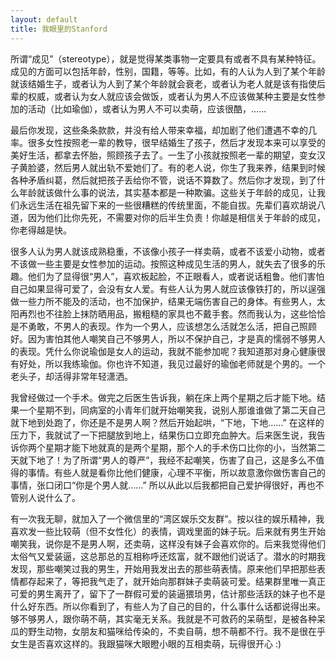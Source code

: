 ```yaml
---
layout: default
title: 我眼里的Stanford
---
```



所谓“成见”（stereotype），就是觉得某类事物一定要具有或者不具有某种特征。成见的方面可以包括年龄，性别，国籍，等等。比如，有的人认为人到了某个年龄就该结婚生子，或者认为人到了某个年龄就会衰老，或者认为老人就是该有指使后辈的权威，或者认为女人就应该会做饭，或者认为男人不应该做某种主要是女性参加的活动（比如瑜伽），或者认为男人不可以卖萌，应该很酷，……

最后你发现，这些条条款款，并没有给人带来幸福，却加剧了他们遭遇不幸的几率。很多女性按照老一辈的教导，很早结婚生了孩子，然后才发现本来可以享受的美好生活，都拿去怀胎，照顾孩子去了。一生了小孩就按照老一辈的期望，变女汉子黄脸婆，然后男人就出轨不爱她们了。有的老人说，你生了我来养，结果到时候各种矛盾纠葛，然后就把孩子丢给你不管，说话不算数了。然后你才发现，到了什么年龄就该做什么事的说法，其实基本都是一种欺骗。这些关于年龄的成见，让我们永远生活在祖先留下来的一些很糟糕的传统里面，不能自拔。先辈们喜欢胡说八道，因为他们比你先死，不需要对你的后半生负责！你越是相信关于年龄的成见，你老得越是快。

很多人认为男人就该成熟稳重，不该像小孩子一样卖萌，或者不该爱小动物，或者不该做一些主要是女性参加的运动。按照这种成见生活的男人，就失去了很多的乐趣。他们为了显得很“男人”，喜欢板起脸，不正眼看人，或者说话粗鲁。他们害怕自己如果显得可爱了，会没有女人爱。有些人认为男人就应该像铁打的，所以逞强做一些力所不能及的活动，也不加保护，结果无端伤害自己的身体。有些男人，太阳再烈也不往脸上抹防晒用品，搬粗糙的家具也不戴手套。然而我认为，这些恰恰是不勇敢，不男人的表现。作为一个男人，应该想怎么活就怎么活，把自己照顾好。因为害怕其他人嘲笑自己不够男人，所以不保护自己，才是真的懦弱不够男人的表现。凭什么你说瑜伽是女人的运动，我就不能参加呢？我知道那对身心健康很有好处，所以我练瑜伽。你也许不知道，我见过最好的瑜伽老师就是个男的。一个老头子，却活得非常年轻潇洒。

我曾经做过一个手术。做完之后医生告诉我，躺在床上两个星期之后才能下地。结果一个星期不到，同病室的小青年们就开始嘲笑我，说别人那谁谁做了第二天自己就下地到处跑了，你还是不是男人啊？然后开始起哄，“下地，下地……” 在这样的压力下，我就试了一下把腿放到地上，结果伤口立即充血肿大。后来医生说，我告诉你两个星期才能下地就真的是两个星期，那个人的手术伤口比你的小，当然第二天就下地了！为了所谓“男人的尊严”，我经不起嘲笑，伤害了自己，这是多么不值得的事情。有些人就是看你比他们健康，心理不平衡，所以故意激你做伤害自己的事情，张口闭口“你是个男人就……” 所以从此以后我都把自己爱护得很好，再也不管别人说什么了。

有一次我无聊，就加入了一个微信里的“湾区娱乐交友群”。按以往的娱乐精神，我喜欢发一些比较萌（但不女性化）的表情，调戏里面的妹子玩。后来就有男生开始嘲笑我，说你是不是男人啊，还卖萌，这样没有妹子会喜欢你的。后来我觉得他们太俗气又爱装逼，这总那总的互相称呼还炫富，就不跟他们说话了。潜水的时期我发现，那些嘲笑过我的男生，开始用我发出去的那些萌表情。原来他们早把那些表情都存起来了，等把我气走了，就开始向那群妹子卖萌装可爱。结果群里唯一真正可爱的男生离开了，留下了一群假可爱的装逼猥琐男，估计那些活跃的妹子也不是什么好东西。所以你看到了，有些人为了自己的目的，什么事什么话都说得出来。够不够男人，跟你萌不萌，其实毫无关系。我就是不可救药的呆萌型，是被各种呆瓜的野生动物，女朋友和猫咪给传染的，不卖自萌，想不萌都不行。我不是很在乎女生是否喜欢这样的。我跟猫咪大眼瞪小眼的互相卖萌，玩得很开心 :)